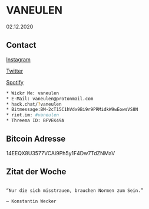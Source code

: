 # VANEULEN

02.12.2020

## Contact

[Instagram](https://www.instagram.com/vaneulen/)

[Twitter](http://twitter.com/vaneulen)

[Spotify](https://open.spotify.com/user/manuel.knoedlseder?si=IM8XHFfDQfK_hAhKhzOFsg)


```bash
* Wickr Me: vaneulen
* E-Mail: vaneulen@protonmail.com
* hack.chat/?vaneulen
* Bitmessage:BM-2cT15C1hVdx9Bi9r9PRMidkW9wEowsVS8N
* riot.im: #vaneulen
* Threema ID: BFVEK49A
```

## Bitcoin Adresse

14EEQX8U3577VCAi9Ph5y1F4Dw7TdZNMaV

## Zitat der Woche

```bash

“Nur die sich misstrauen, brauchen Normen zum Sein.”

― Konstantin Wecker

```
